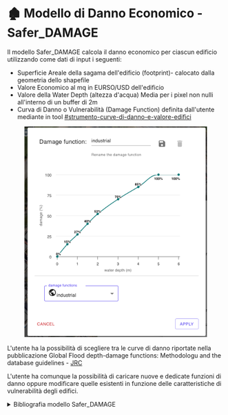 # 🏚️ Modello di Danno Economico - Safer\_DAMAGE

Il modello Safer\_DAMAGE calcola il danno economico per ciascun edificio utilizzando come dati di input i seguenti:

* Superficie Areale della sagama dell'edificio (footprint)- calocato dalla geometria dello shapefile
* Valore Economico  al mq in EURSO/USD dell'edificio
* Valore della Water Depth (altezza d'acqua) Media per i pixel non nulli all'interno di un buffer di 2m
* Curva di Danno o Vulnerabilità (Damage Function) definita dall'utente mediante in tool [#strumento-curve-di-danno-e-valore-edifici](../saferplaces-interfaccia-gui-web/barra-superiore.md#strumento-curve-di-danno-e-valore-edifici "mention")

<figure><img src="../.gitbook/assets/damage_functions.png" alt=""><figcaption></figcaption></figure>

L'utente ha la possibilità di scegliere tra le curve di danno riportate nella pubblicazione Global Flood depth-damage functions: Methodologu and the database guidelines - [JRC](https://publications.jrc.ec.europa.eu/repository/handle/JRC105688)&#x20;

L'utente ha comunque la possibilità di caricare nuove e dedicate funzioni di danno oppure modificare quelle esistenti in funzione delle caratteristiche di vulnerabilità degli edifici.



<details>

<summary>Bibliografia modello Safer_DAMAGE</summary>

Un elenco aggiornato delle pubblicazioni relative alla validazione ed applicazione dei modelli di SaferPlaces è disponibile al seguente [link](https://saferplaces.co/scientifically-proven-hazard-and-damage-modelling/)

</details>
